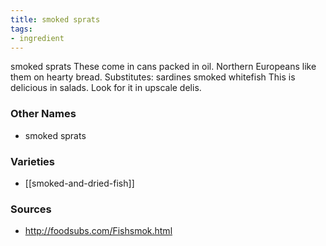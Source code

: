 ```yaml
---
title: smoked sprats
tags:
- ingredient
---
```

smoked sprats These come in cans packed in oil. Northern Europeans like them on hearty bread. Substitutes: sardines smoked whitefish This is delicious in salads. Look for it in upscale delis.

### Other Names

* smoked sprats

### Varieties

* [[smoked-and-dried-fish]]

### Sources
* http://foodsubs.com/Fishsmok.html
